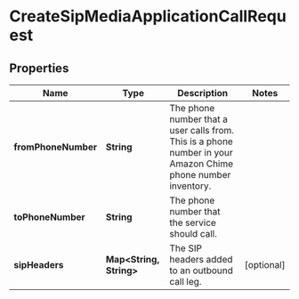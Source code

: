 

# CreateSipMediaApplicationCallRequest


## Properties

| Name | Type | Description | Notes |
|------------ | ------------- | ------------- | -------------|
|**fromPhoneNumber** | **String** | The phone number that a user calls from. This is a phone number in your Amazon Chime phone number inventory. |  |
|**toPhoneNumber** | **String** | The phone number that the service should call. |  |
|**sipHeaders** | **Map&lt;String, String&gt;** | The SIP headers added to an outbound call leg. |  [optional] |



